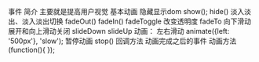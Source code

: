 事件
    简介
        主要就是提高用户视觉
    基本动画
        隐藏显示dom
            show(); hide()
        淡入淡出、淡入淡出切换 
            fadeOut()  fadeIn() fadeToggle
        改变透明度
            fadeTo
        向下滑动展开和向上滑动关闭
           slideDown  slideUp 
        动画：
            左右滑动
                animate({left: '500px'}, 'slow');
            暂停动画
                stop()
        回调方法
            动画完成之后的事件 动画方法(function(){  });
            
  